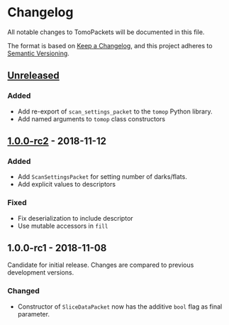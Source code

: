 # Changelog

All notable changes to TomoPackets will be documented in this file.

The format is based on [Keep a Changelog](https://keepachangelog.com/en/1.0.0/),
and this project adheres to [Semantic
Versioning](https://semver.org/spec/v2.0.0.html).

## [Unreleased]

### Added
- Add re-export of `scan_settings_packet` to the `tomop` Python library.
- Add named arguments to `tomop` class constructors

## [1.0.0-rc2] - 2018-11-12

### Added
- Add `ScanSettingsPacket` for setting number of darks/flats.
- Add explicit values to descriptors

### Fixed
- Fix deserialization to include descriptor
- Use mutable accessors in `fill`

## 1.0.0-rc1 - 2018-11-08

Candidate for initial release. Changes are compared to previous development
versions.

### Changed

- Constructor of `SliceDataPacket` now has the additive `bool` flag as final parameter.

[Unreleased]: https://github.com/cicwi/tomopackets/compare/v1.0.0-rc2...develop
[1.0.0-rc2]: https://github.com/cicwi/tomopackets/compare/v1.0.0-rc1...v1.0.0-rc2
